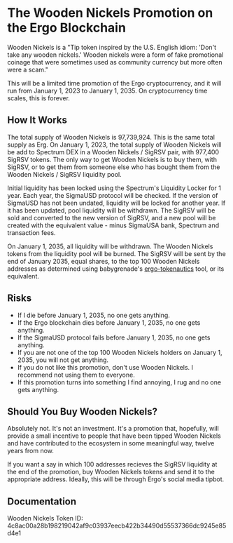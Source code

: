 # The Wooden Nickels Promotion on the Ergo Blockchain

Wooden Nickels is a "Tip token inspired by the U.S. English idiom: 'Don't take any wooden nickels.' Wooden nickels were a form of fake promotional coinage that were sometimes used as community currency but more often were a scam."

This will be a limited time promotion of the Ergo cryptocurrency, and it will run from January 1, 2023 to January 1, 2035. On cryptocurrency time scales, this is forever.

## How It Works

The total supply of Wooden Nickels is 97,739,924. This is the same total supply as Erg. On January 1, 2023, the total supply of Wooden Nickels will be add to Spectrum DEX in a Wooden Nickels / SigRSV pair, with 977,400 SigRSV tokens. The only way to get Wooden Nickels is to buy them, with SigRSV, or to get them from someone else who has bought them from the Wooden Nickels / SigRSV liquidity pool.

Initial liquidity has been locked using the Spectrum's Liquidity Locker for 1 year. Each year, the SigmaUSD protocol will be checked. If the version of SigmaUSD has not been undated, liquidity will be locked for another year. If it has been updated, pool liquidity will be withdrawn. The SigRSV will be sold and converted to the new version of SigRSV, and a new pool will be created with the equivalent value - minus SigmaUSA bank, Spectrum and transaction fees.

On January 1, 2035, all liquidity will be withdrawn. The Wooden Nickels tokens from the liquidity pool will be burned. The SigRSV will be sent by the end of January 2035, equal shares, to the top 100 Wooden Nickels addresses as determined using babygrenade's [ergo-tokenautics](https://github.com/babygrenade/ergo-tokenautics) tool, or its equivalent.

## Risks

* If I die before January 1, 2035, no one gets anything.
* If the Ergo blockchain dies before January 1, 2035, no one gets anything.
* If the SigmaUSD protocol fails before January 1, 2035, no one gets anything.
* If you are not one of the top 100 Wooden Nickels holders on January 1, 2035, you will not get anything.
* If you do not like this promotion, don't use Wooden Nickels. I recommend not using them to everyone.
* If this promotion turns into something I find annoying, I rug and no one gets anything.

## Should You Buy Wooden Nickels?

Absolutely not. It's not an investment. It's a promotion that, hopefully, will provide a small incentive to people that have been tipped Wooden Nickels and have contributed to the ecosystem in some meaningful way, twelve years from now. 

If you want a say in which 100 addresses recieves the SigRSV liquidity at the end of the promotion, buy Wooden Nickels tokens and send it to the appropriate address. Ideally, this will be through Ergo's social media tipbot. 

## Documentation

Wooden Nickels Token ID: 4c8ac00a28b198219042af9c03937eecb422b34490d55537366dc9245e85d4e1







